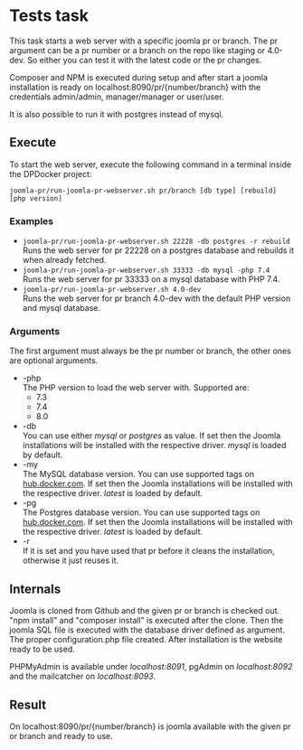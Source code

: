 # Tests task
This task starts a web server with a specific joomla pr or branch. The pr argument can be a pr number or a branch on the repo like staging or 4.0-dev. So either you can test it with the latest code or the pr changes.

Composer and NPM is executed during setup and after start a joomla installation is ready on localhost:8090/pr/{number/branch} with the credentials admin/admin, manager/manager or user/user.

It is also possible to run it with postgres instead of mysql.

## Execute
To start the web server, execute the following command in a terminal inside the DPDocker project:

`joomla-pr/run-joomla-pr-webserver.sh pr/branch [db type] [rebuild] [php version]`

### Examples

- `joomla-pr/run-joomla-pr-webserver.sh 22228 -db postgres -r rebuild`  
Runs the web server for pr 22228 on a postgres database and rebuilds it when already fetched.
- `joomla-pr/run-joomla-pr-webserver.sh 33333 -db mysql -php 7.4`  
Runs the web server for pr 33333 on a mysql database with PHP 7.4.
- `joomla-pr/run-joomla-pr-webserver.sh 4.0-dev`  
Runs the web server for pr branch 4.0-dev with the default PHP version and mysql database.

### Arguments
The first argument must always be the pr number or branch, the other ones are optional arguments.
- -php  
  The PHP version to load the web server with. Supported are:
    - 7.3
    - 7.4
    - 8.0
- -db  
  You can use either _mysql_ or _postgres_ as value. If set then the Joomla installations will be installed with the respective driver. _mysql_ is loaded by default.
- -my  
  The MySQL database version. You can use supported tags on [hub.docker.com](https://hub.docker.com/_/mysql). If set then the Joomla installations will be installed with the respective driver. _latest_ is loaded by default.
- -pg  
  The Postgres database version. You can use supported tags on [hub.docker.com](https://hub.docker.com/_/postgres). If set then the Joomla installations will be installed with the respective driver. _latest_ is loaded by default.
- -r  
  If it is set and you have used that pr before it cleans the installation, otherwise it just reuses it.

## Internals
Joomla is cloned from Github and the given pr or branch is checked out. "npm install" and "composer install" is executed after the clone. Then the joomla SQL file is executed with the database driver defined as argument. The proper configuration.php file created. After installation is the website ready to be used.

PHPMyAdmin is available under _localhost:8091_, pgAdmin on _localhost:8092_ and the mailcatcher on _localhost:8093_.

## Result
On localhost:8090/pr/{number/branch} is joomla available with the given pr or branch and ready to use.
